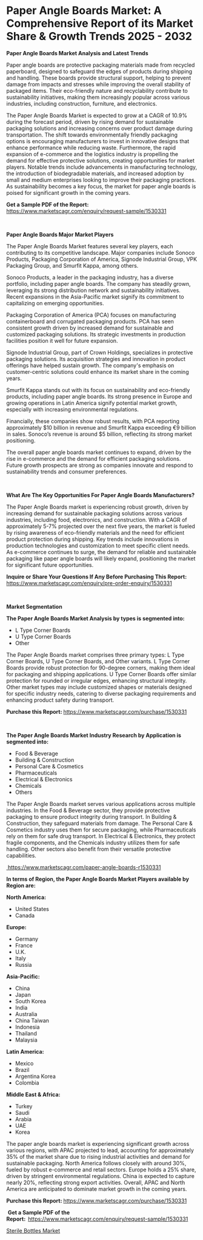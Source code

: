 <p><h1>Paper Angle Boards Market: A Comprehensive Report of its Market Share & Growth Trends 2025 - 2032</h1></p><p><strong>Paper Angle Boards Market Analysis and Latest Trends</strong></p>
<p><p>Paper angle boards are protective packaging materials made from recycled paperboard, designed to safeguard the edges of products during shipping and handling. These boards provide structural support, helping to prevent damage from impacts and stresses while improving the overall stability of packaged items. Their eco-friendly nature and recyclability contribute to sustainability initiatives, making them increasingly popular across various industries, including construction, furniture, and electronics.</p><p>The Paper Angle Boards Market is expected to grow at a CAGR of 10.9% during the forecast period, driven by rising demand for sustainable packaging solutions and increasing concerns over product damage during transportation. The shift towards environmentally friendly packaging options is encouraging manufacturers to invest in innovative designs that enhance performance while reducing waste. Furthermore, the rapid expansion of e-commerce and the logistics industry is propelling the demand for effective protective solutions, creating opportunities for market players. Notable trends include advancements in manufacturing technology, the introduction of biodegradable materials, and increased adoption by small and medium enterprises looking to improve their packaging practices. As sustainability becomes a key focus, the market for paper angle boards is poised for significant growth in the coming years.</p></p>
<p><strong>Get a Sample PDF of the Report:&nbsp;</strong> <a href="https://www.marketscagr.com/enquiry/request-sample/1530331?utm_campaign=2998&utm_medium=2&utm_source=Github&utm_content=ia&utm_term=08032025&utm_id=paper-angle-boards">https://www.marketscagr.com/enquiry/request-sample/1530331</a></p>
<p>&nbsp;</p>
<p><strong>Paper Angle Boards Major Market Players</strong></p>
<p><p>The Paper Angle Boards Market features several key players, each contributing to its competitive landscape. Major companies include Sonoco Products, Packaging Corporation of America, Signode Industrial Group, VPK Packaging Group, and Smurfit Kappa, among others. </p><p>Sonoco Products, a leader in the packaging industry, has a diverse portfolio, including paper angle boards. The company has steadily grown, leveraging its strong distribution network and sustainability initiatives. Recent expansions in the Asia-Pacific market signify its commitment to capitalizing on emerging opportunities.</p><p>Packaging Corporation of America (PCA) focuses on manufacturing containerboard and corrugated packaging products. PCA has seen consistent growth driven by increased demand for sustainable and customized packaging solutions. Its strategic investments in production facilities position it well for future expansion.</p><p>Signode Industrial Group, part of Crown Holdings, specializes in protective packaging solutions. Its acquisition strategies and innovation in product offerings have helped sustain growth. The company's emphasis on customer-centric solutions could enhance its market share in the coming years.</p><p>Smurfit Kappa stands out with its focus on sustainability and eco-friendly products, including paper angle boards. Its strong presence in Europe and growing operations in Latin America signify potential market growth, especially with increasing environmental regulations.</p><p>Financially, these companies show robust results, with PCA reporting approximately $10 billion in revenue and Smurfit Kappa exceeding €9 billion in sales. Sonoco’s revenue is around $5 billion, reflecting its strong market positioning.</p><p>The overall paper angle boards market continues to expand, driven by the rise in e-commerce and the demand for efficient packaging solutions. Future growth prospects are strong as companies innovate and respond to sustainability trends and consumer preferences.</p></p>
<p>&nbsp;</p>
<p><strong>What Are The Key Opportunities For Paper Angle Boards Manufacturers?</strong></p>
<p><p>The Paper Angle Boards market is experiencing robust growth, driven by increasing demand for sustainable packaging solutions across various industries, including food, electronics, and construction. With a CAGR of approximately 5-7% projected over the next five years, the market is fueled by rising awareness of eco-friendly materials and the need for efficient product protection during shipping. Key trends include innovations in production technologies and customization to meet specific client needs. As e-commerce continues to surge, the demand for reliable and sustainable packaging like paper angle boards will likely expand, positioning the market for significant future opportunities.</p></p>
<p><strong>Inquire or Share Your Questions If Any Before Purchasing This Report:</strong> <a href="https://www.marketscagr.com/enquiry/pre-order-enquiry/1530331?utm_campaign=2998&utm_medium=2&utm_source=Github&utm_content=ia&utm_term=08032025&utm_id=paper-angle-boards">https://www.marketscagr.com/enquiry/pre-order-enquiry/1530331</a></p>
<p>&nbsp;</p>
<p><strong>Market Segmentation</strong></p>
<p><strong>The Paper Angle Boards Market Analysis by types is segmented into:</strong></p>
<p><ul><li>L Type Corner Boards</li><li>U Type Corner Boards</li><li>Other</li></ul></p>
<p><p>The Paper Angle Boards market comprises three primary types: L Type Corner Boards, U Type Corner Boards, and Other variants. L Type Corner Boards provide robust protection for 90-degree corners, making them ideal for packaging and shipping applications. U Type Corner Boards offer similar protection for rounded or irregular edges, enhancing structural integrity. Other market types may include customized shapes or materials designed for specific industry needs, catering to diverse packaging requirements and enhancing product safety during transport.</p></p>
<p><strong>Purchase this Report:&nbsp;</strong><a href="https://www.marketscagr.com/purchase/1530331?utm_campaign=2998&utm_medium=2&utm_source=Github&utm_content=ia&utm_term=08032025&utm_id=paper-angle-boards">https://www.marketscagr.com/purchase/1530331</a></p>
<p>&nbsp;</p>
<p><strong>The Paper Angle Boards Market Industry Research by Application is segmented into:</strong></p>
<p><ul><li>Food & Beverage</li><li>Building & Construction</li><li>Personal Care & Cosmetics</li><li>Pharmaceuticals</li><li>Electrical & Electronics</li><li>Chemicals</li><li>Others</li></ul></p>
<p><p>The Paper Angle Boards market serves various applications across multiple industries. In the Food & Beverage sector, they provide protective packaging to ensure product integrity during transport. In Building & Construction, they safeguard materials from damage. The Personal Care & Cosmetics industry uses them for secure packaging, while Pharmaceuticals rely on them for safe drug transport. In Electrical & Electronics, they protect fragile components, and the Chemicals industry utilizes them for safe handling. Other sectors also benefit from their versatile protective capabilities.</p></p>
<p><a href="https://www.marketscagr.com/paper-angle-boards-r1530331?utm_campaign=2998&utm_medium=2&utm_source=Github&utm_content=ia&utm_term=08032025&utm_id=paper-angle-boards">&nbsp;https://www.marketscagr.com/paper-angle-boards-r1530331</a></p>
<p><strong>In terms of Region, the Paper Angle Boards Market Players available by Region are:</strong></p>
<p>
    <p> <strong> North America: </strong>
        <ul>
            <li>United States</li>
            <li>Canada</li>
        </ul>
        </p> 
    <p> <strong> Europe: </strong>
        <ul>
            <li>Germany</li>
            <li>France</li>
            <li>U.K.</li>
            <li>Italy</li>
            <li>Russia</li>
        </ul>
        </p> 
    <p> <strong> Asia-Pacific: </strong>
        <ul>
            <li>China</li>
            <li>Japan</li>
            <li>South Korea</li>
            <li>India</li>
            <li>Australia</li>
            <li>China Taiwan</li>
            <li>Indonesia</li>
            <li>Thailand</li>
            <li>Malaysia</li>
        </ul>
        </p> 
    <p> <strong> Latin America: </strong>
        <ul>
            <li>Mexico</li>
            <li>Brazil</li>
            <li>Argentina Korea</li>
            <li>Colombia</li>
        </ul>
        </p> 
    <p> <strong> Middle East & Africa: </strong>
        <ul>
            <li>Turkey</li>
            <li>Saudi</li>
            <li>Arabia</li>
            <li>UAE</li>
            <li>Korea</li>
        </ul>
    </p>
    </p>
<p><p>The paper angle boards market is experiencing significant growth across various regions, with APAC projected to lead, accounting for approximately 35% of the market share due to rising industrial activities and demand for sustainable packaging. North America follows closely with around 30%, fueled by robust e-commerce and retail sectors. Europe holds a 25% share, driven by stringent environmental regulations. China is expected to capture nearly 20%, reflecting strong export activities. Overall, APAC and North America are anticipated to dominate market growth in the coming years.</p></p>
<p><strong>Purchase this Report: </strong><a href="https://www.marketscagr.com/purchase/1530331?utm_campaign=2998&utm_medium=2&utm_source=Github&utm_content=ia&utm_term=08032025&utm_id=paper-angle-boards">https://www.marketscagr.com/purchase/1530331</a></p>
<p>&nbsp;<strong>Get a Sample PDF of the Report:&nbsp;&nbsp;</strong><a href="https://www.marketscagr.com/enquiry/request-sample/1530331?utm_campaign=2998&utm_medium=2&utm_source=Github&utm_content=ia&utm_term=08032025&utm_id=paper-angle-boards">https://www.marketscagr.com/enquiry/request-sample/1530331</a></p>
<p><strong></strong></p>
<p><p><a href="https://github.com/kaqiewan/Market-Research-Report-List-1/blob/main/sterile-bottles-market.md?utm_campaign=2998&utm_medium=2&utm_source=Github&utm_content=ia&utm_term=08032025&utm_id=paper-angle-boards">Sterile Bottles Market</a></p></p>